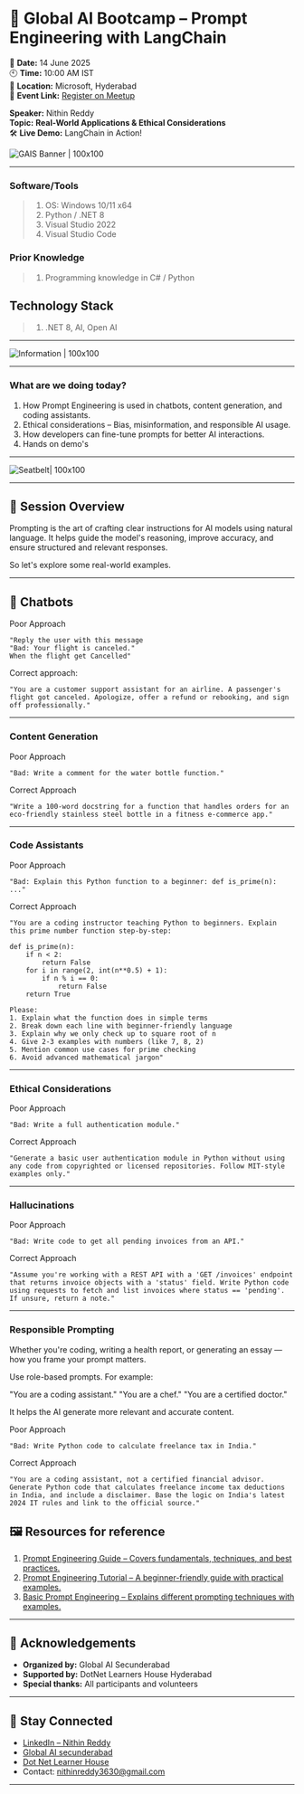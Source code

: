 # 🚀 Global AI Bootcamp – Prompt Engineering with LangChain

📅 **Date:** 14 June 2025  
🕙 **Time:** 10:00 AM IST  
📍 **Location:** Microsoft, Hyderabad   
🔗 **Event Link:** [Register on Meetup](https://www.meetup.com/dot-net-learners-house-hyderabad/events/308109558/?eventOrigin=group_events_list)

**Speaker:** Nithin Reddy  
**Topic:** **Real-World Applications & Ethical Considerations**  
🛠️ **Live Demo:** LangChain in Action!

![GAIS Banner | 100x100](../eventbanner.jpeg) 

---

### Software/Tools

> 1. OS: Windows 10/11 x64
> 1. Python / .NET 8
> 1. Visual Studio 2022
> 1. Visual Studio Code

### Prior Knowledge

> 1. Programming knowledge in C# / Python

## Technology Stack

> 1. .NET 8, AI, Open AI

---

![Information | 100x100](../Information.png)

---

### What are we doing today?
1. How Prompt Engineering is used in chatbots, content generation, and coding assistants.
2. Ethical considerations – Bias, misinformation, and responsible AI usage.
3. How developers can fine-tune prompts for better AI interactions.
4. Hands on demo's

---

![Seatbelt| 100x100](../SeatBelt.png)

---

## 🧠 Session Overview

Prompting is the art of crafting clear instructions for AI models using natural language.
It helps guide the model's reasoning, improve accuracy, and ensure structured and relevant responses.

So let's explore some real-world examples.

---

## 🧰 Chatbots


Poor Approach
```text
"Reply the user with this message 
"Bad: Your flight is canceled."
When the flight get Cancelled"
```
Correct approach:
```
"You are a customer support assistant for an airline. A passenger's flight got canceled. Apologize, offer a refund or rebooking, and sign off professionally."
```

---

### Content Generation


Poor Approach 
```text
"Bad: Write a comment for the water bottle function."

```

Correct Approach
```
"Write a 100-word docstring for a function that handles orders for an eco-friendly stainless steel bottle in a fitness e-commerce app."
```

---

### Code Assistants


Poor Approach
```
"Bad: Explain this Python function to a beginner: def is_prime(n): ..."
```
Correct Approach
```
"You are a coding instructor teaching Python to beginners. Explain this prime number function step-by-step:

def is_prime(n):
    if n < 2:
        return False
    for i in range(2, int(n**0.5) + 1):
        if n % i == 0:
            return False
    return True

Please:
1. Explain what the function does in simple terms
2. Break down each line with beginner-friendly language
3. Explain why we only check up to square root of n
4. Give 2-3 examples with numbers (like 7, 8, 2)
5. Mention common use cases for prime checking
6. Avoid advanced mathematical jargon"
```

---

### Ethical Considerations 


Poor Approach 
```
"Bad: Write a full authentication module."
```
Correct Approach
```
"Generate a basic user authentication module in Python without using any code from copyrighted or licensed repositories. Follow MIT-style examples only."
```

---

### Hallucinations 


Poor Approach
```
"Bad: Write code to get all pending invoices from an API."
```
Correct Approach
```
"Assume you're working with a REST API with a 'GET /invoices' endpoint that returns invoice objects with a 'status' field. Write Python code using requests to fetch and list invoices where status == 'pending'. If unsure, return a note."
```
    
---

### Responsible Prompting

Whether you're coding, writing a health report, or generating an essay —
how you frame your prompt matters.

Use role-based prompts. For example:

"You are a coding assistant."
"You are a chef."
"You are a certified doctor."

It helps the AI generate more relevant and accurate content.


Poor Approach 
```
"Bad: Write Python code to calculate freelance tax in India."
```
Correct Approach
```
"You are a coding assistant, not a certified financial advisor. Generate Python code that calculates freelance income tax deductions in India, and include a disclaimer. Base the logic on India's latest 2024 IT rules and link to the official source."
```

## 🖼️ Resources for reference 
1. [Prompt Engineering Guide – Covers fundamentals, techniques, and best practices.](https://www.promptingguide.ai/)
2. [Prompt Engineering Tutorial – A beginner-friendly guide with practical examples.](https://www.tutorialspoint.com/prompt_engineering/index.html)
3. [Basic Prompt Engineering – Explains different prompting techniques with examples.](https://aiengineering.academy/PromptEngineering/Basic_Prompting/)

---

## 🙌 Acknowledgements

- **Organized by:** Global AI Secunderabad
- **Supported by:** DotNet Learners House Hyderabad  
- **Special thanks:** All participants and volunteers

---

## 🔗 Stay Connected

- [LinkedIn – Nithin Reddy](https://www.linkedin.com/in/nithin-reddy1/)
- [Global AI secunderabad](https://www.meetup.com/global-ai-secunderabad/)
- [Dot Net Learner House](https://www.meetup.com/dot-net-learners-house-hyderabad/)
- Contact: nithinreddy3630@gmail.com

---

